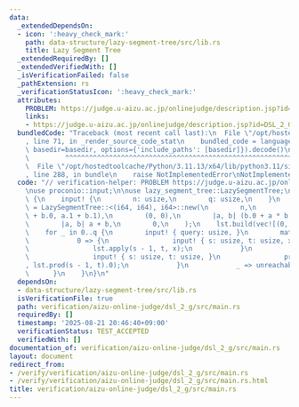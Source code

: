 ```yaml
---
data:
  _extendedDependsOn:
  - icon: ':heavy_check_mark:'
    path: data-structure/lazy-segment-tree/src/lib.rs
    title: Lazy Segment Tree
  _extendedRequiredBy: []
  _extendedVerifiedWith: []
  _isVerificationFailed: false
  _pathExtension: rs
  _verificationStatusIcon: ':heavy_check_mark:'
  attributes:
    PROBLEM: https://judge.u-aizu.ac.jp/onlinejudge/description.jsp?id=DSL_2_G
    links:
    - https://judge.u-aizu.ac.jp/onlinejudge/description.jsp?id=DSL_2_G
  bundledCode: "Traceback (most recent call last):\n  File \"/opt/hostedtoolcache/Python/3.11.13/x64/lib/python3.11/site-packages/onlinejudge_verify/documentation/build.py\"\
    , line 71, in _render_source_code_stat\n    bundled_code = language.bundle(stat.path,\
    \ basedir=basedir, options={'include_paths': [basedir]}).decode()\n          \
    \         ^^^^^^^^^^^^^^^^^^^^^^^^^^^^^^^^^^^^^^^^^^^^^^^^^^^^^^^^^^^^^^^^^^^^^^^^^^^^^^^^^\n\
    \  File \"/opt/hostedtoolcache/Python/3.11.13/x64/lib/python3.11/site-packages/onlinejudge_verify/languages/rust.py\"\
    , line 288, in bundle\n    raise NotImplementedError\nNotImplementedError\n"
  code: "// verification-helper: PROBLEM https://judge.u-aizu.ac.jp/onlinejudge/description.jsp?id=DSL_2_G\n\
    \nuse proconio::input;\n\nuse lazy_segment_tree::LazySegmentTree;\n\nfn main()\
    \ {\n    input! {\n        n: usize,\n        q: usize,\n    }\n    let mut lst\
    \ = LazySegmentTree::<(i64, i64), i64>::new(\n        n,\n        |a, b| (a.0\
    \ + b.0, a.1 + b.1),\n        (0, 0),\n        |a, b| (b.0 + a * b.1, b.1),\n\
    \        |a, b| a + b,\n        0,\n    );\n    lst.build(vec![(0, 1); n]);\n\
    \    for _ in 0..q {\n        input! { query: usize, }\n        match query {\n\
    \            0 => {\n                input! { s: usize, t: usize, x: i64, }\n\
    \                lst.apply(s - 1, t, x);\n            }\n            1 => {\n\
    \                input! { s: usize, t: usize, }\n                println!(\"{}\"\
    , lst.prod(s - 1, t).0);\n            }\n            _ => unreachable!(),\n  \
    \      }\n    }\n}\n"
  dependsOn:
  - data-structure/lazy-segment-tree/src/lib.rs
  isVerificationFile: true
  path: verification/aizu-online-judge/dsl_2_g/src/main.rs
  requiredBy: []
  timestamp: '2025-08-21 20:46:40+09:00'
  verificationStatus: TEST_ACCEPTED
  verifiedWith: []
documentation_of: verification/aizu-online-judge/dsl_2_g/src/main.rs
layout: document
redirect_from:
- /verify/verification/aizu-online-judge/dsl_2_g/src/main.rs
- /verify/verification/aizu-online-judge/dsl_2_g/src/main.rs.html
title: verification/aizu-online-judge/dsl_2_g/src/main.rs
---
```

